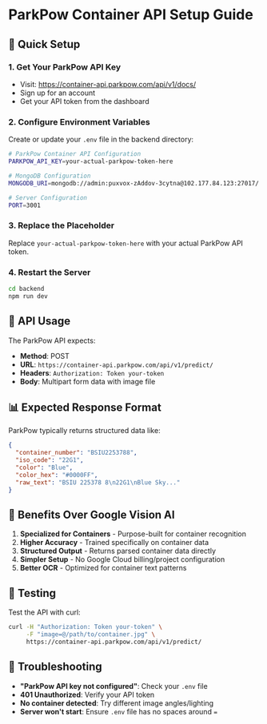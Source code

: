 # ParkPow Container API Setup Guide

## 🚀 Quick Setup

### 1. Get Your ParkPow API Key
- Visit: https://container-api.parkpow.com/api/v1/docs/
- Sign up for an account
- Get your API token from the dashboard

### 2. Configure Environment Variables

Create or update your `.env` file in the backend directory:

```bash
# ParkPow Container API Configuration
PARKPOW_API_KEY=your-actual-parkpow-token-here

# MongoDB Configuration  
MONGODB_URI=mongodb://admin:puxvox-zAddov-3cytna@102.177.84.123:27017/

# Server Configuration
PORT=3001
```

### 3. Replace the Placeholder
Replace `your-actual-parkpow-token-here` with your actual ParkPow API token.

### 4. Restart the Server
```bash
cd backend
npm run dev
```

## 🔧 API Usage

The ParkPow API expects:
- **Method**: POST
- **URL**: `https://container-api.parkpow.com/api/v1/predict/`
- **Headers**: `Authorization: Token your-token`
- **Body**: Multipart form data with image file

## 📊 Expected Response Format

ParkPow typically returns structured data like:
```json
{
  "container_number": "BSIU2253788",
  "iso_code": "22G1", 
  "color": "Blue",
  "color_hex": "#0000FF",
  "raw_text": "BSIU 225378 8\n22G1\nBlue Sky..."
}
```

## 🎯 Benefits Over Google Vision AI

1. **Specialized for Containers** - Purpose-built for container recognition
2. **Higher Accuracy** - Trained specifically on container data
3. **Structured Output** - Returns parsed container data directly
4. **Simpler Setup** - No Google Cloud billing/project configuration
5. **Better OCR** - Optimized for container text patterns

## 🧪 Testing

Test the API with curl:
```bash
curl -H "Authorization: Token your-token" \
     -F "image=@/path/to/container.jpg" \
     https://container-api.parkpow.com/api/v1/predict/
```

## 🚨 Troubleshooting

- **"ParkPow API key not configured"**: Check your `.env` file
- **401 Unauthorized**: Verify your API token
- **No container detected**: Try different image angles/lighting
- **Server won't start**: Ensure `.env` file has no spaces around `=`
